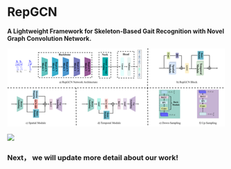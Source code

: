 # RepGCN
**A Lightweight Framework for Skeleton-Based Gait Recognition with Novel Graph Convolution Network.** 



![](assets/Network_Architecture.png)


![](assets/Attention_Detials.png)

### Next， we will update more detail about our work!

